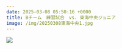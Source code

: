 ```yaml
---
date: 2025-03-08 05:50:16 +0000
title: Bチーム　練習試合　vs. 東海中央ジュニア
image: /img/20250308東海中央1.jpg
---
```

![](/img/20250308東海中央2.jpg)